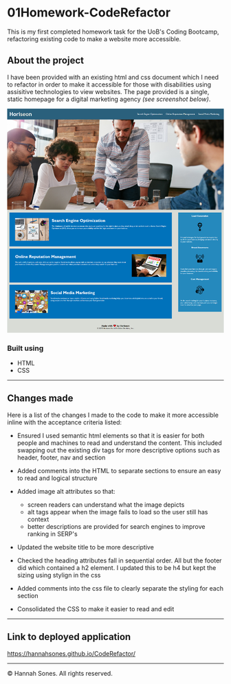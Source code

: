 # 01Homework-CodeRefactor
This is my first completed homework task for the UoB's Coding Bootcamp, refactoring existing code to make a website more accessible.

## About the project
I have been provided with an existing html and css document which I need to refactor in order to make it accessible for those with disabilities using assisitive technologies to view websites. The page provided is a single, static homepage for a digital marketing agency *(see screenshot below)*.

![alt text](https://github.com/HannahSones/01Homework-CodeRefactor/blob/master/Horiseon%20webpage%20complete.png)

### Built using
* HTML
* CSS

-------

## Changes made
Here is a list of the changes I made to the code to make it more accessible inline with the acceptance criteria listed:
* Ensured I used semantic html elements so that it is easier for both people and machines to read and understand the content. This included swapping out the existing div tags for more descriptive options such as header, footer, nav and section
* Added comments into the HTML to separate sections to ensure an easy to read and logical structure
* Added image alt attributes so that:
   * screen readers can understand what the image depicts
   * alt tags appear when the image fails to load so the user still has context
   * better descriptions are provided for search engines to improve ranking in SERP's
* Updated the website title to be more descriptive
* Checked the heading attributes fall in sequential order. All but the footer did which contained a h2 element. I updated this to be h4 but kept the sizing using stylign in the css

* Added comments into the css file to clearly separate the styling for each section
* Consolidated the CSS to make it easier to read and edit

-----

## Link to deployed application

https://hannahsones.github.io/CodeRefactor/

-------------
© Hannah Sones. All rights reserved.
